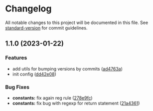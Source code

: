 # Changelog

All notable changes to this project will be documented in this file. See [standard-version](https://github.com/conventional-changelog/standard-version) for commit guidelines.

## 1.1.0 (2023-01-22)


### Features

* add utils for bumping versions by commits ([ad4763a](https://github.com/whydidoo/eslint-plugin-react-i18next-prettier-ignore/commit/ad4763aff26163f6e3ea280699435911df68c20e))
* init config ([dd42e08](https://github.com/whydidoo/eslint-plugin-react-i18next-prettier-ignore/commit/dd42e08b1e08f51a4365a1956a2aebfddd5ceb5c))


### Bug Fixes

* **constants:** fix again reg rule ([278e9fc](https://github.com/whydidoo/eslint-plugin-react-i18next-prettier-ignore/commit/278e9fcd1aef72d3bd65bc4a4819ef3bc2b3ee7b))
* **constants:** fix bug with regexp for return statement ([21a4361](https://github.com/whydidoo/eslint-plugin-react-i18next-prettier-ignore/commit/21a436141e5bca6699e1b7d18ec1625b1ce84c24))
